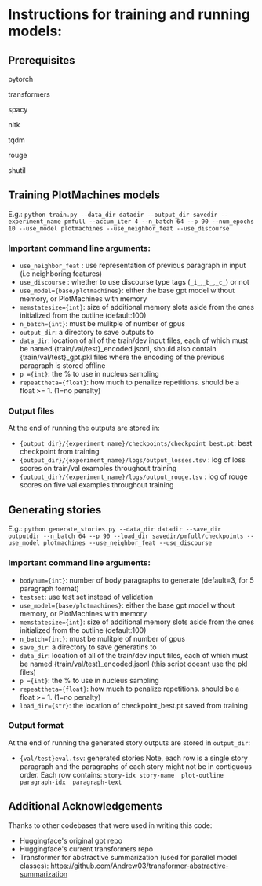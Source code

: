 # Instructions for training and running models:
## Prerequisites

pytorch

transformers

spacy

nltk

tqdm

rouge

shutil


## Training PlotMachines models
E.g.:
```python train.py --data_dir datadir --output_dir savedir --experiment_name pmfull --accum_iter 4 --n_batch 64 --p 90 --num_epochs 10 --use_model plotmachines --use_neighbor_feat --use_discourse```


### Important command line arguments:
  - ```use_neighbor_feat``` : use representation of previous paragraph in input (i.e neighboring features)
  - ```use_discourse``` : whether to use discourse type tags (`_i_`,`_b_`,`_c_`) or not
  - ```use_model={base/plotmachines}```: either the base gpt model without memory, or PlotMachines with memory
  - ```memstatesize={int}```: size of additional memory slots aside from the ones initialized from the outline (default:100)
  - ```n_batch={int}```: must be mulitple of number of gpus
  - ```output_dir```: a directory to save outputs to
  - ```data_dir```: location of all of the train/dev input files, each of which must be named {train/val/test}\_encoded.jsonl, should also contain {train/val/test}\_gpt.pkl files where the encoding of the previous paragraph is stored offline
  - ```p ={int}```: the % to use in nucleus sampling
  - ```repeattheta={float}```: how much to penalize repetitions. should be a float >= 1. (1=no penalty)

### Output files
At the end of running the outputs are stored in:
  - `{output_dir}/{experiment_name}/checkpoints/checkpoint_best.pt`: best checkpoint from training
  - `{output_dir}/{experiment_name}/logs/output_losses.tsv` : log of loss scores on train/val examples throughout training
  - `{output_dir}/{experiment_name}/logs/output_rouge.tsv` : log of rouge scores on five val examples throughout training


## Generating stories

E.g.:
```python generate_stories.py --data_dir datadir --save_dir outputdir --n_batch 64 --p 90 --load_dir savedir/pmfull/checkpoints --use_model plotmachines --use_neighbor_feat --use_discourse```

### Important command line arguments:
  - ```bodynum={int}```: number of body paragraphs to generate (default=3, for 5 paragraph format)
  - ```testset```: use test set instead of validation
  - ```use_model={base/plotmachines}```: either the base gpt model without memory, or PlotMachines with memory
  - ```memstatesize={int}```: size of additional memory slots aside from the ones initialized from the outline (default:100)
  - ```n_batch={int}```: must be mulitple of number of gpus
  - ```save_dir```: a directory to save generatins to
  - ```data_dir```: location of all of the train/dev input files, each of which must be named {train/val/test}\_encoded.jsonl (this script doesnt use the pkl files)
  - ```p ={int}```: the % to use in nucleus sampling
  - ```repeattheta={float}```: how much to penalize repetitions. should be a float >= 1. (1=no penalty)
  - ```load_dir={str}```: the location of checkpoint_best.pt saved from training

### Output format
At the end of running the generated story outputs are stored in `output_dir`:
  - `{val/test}eval.tsv`: generated stories
Note, each row is a single story paragraph and the paragraphs of each story might not be in contiguous order.
Each row contains:
```story-idx story-name  plot-outline paragraph-idx  paragraph-text```



## Additional Acknowledgements
Thanks to other codebases that were used in writing this code:
  - Huggingface's original gpt repo
  - Huggingface's current transformers repo
  - Transformer for abstractive summarization (used for parallel model classes): https://github.com/Andrew03/transformer-abstractive-summarization

